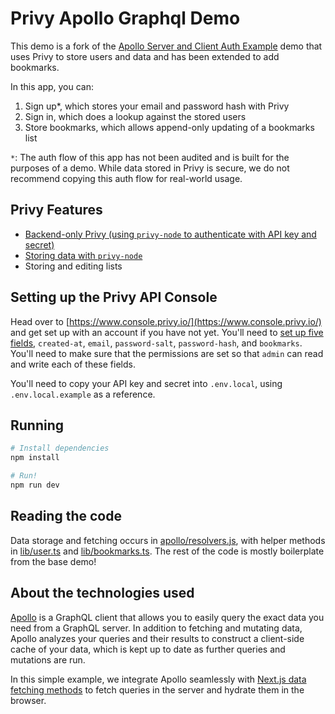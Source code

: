 # Privy Apollo Graphql Demo

This demo is a fork of the [Apollo Server and Client Auth Example](https://github.com/vercel/next.js/tree/canary/examples/api-routes-apollo-server-and-client-auth) demo that uses Privy to store users and data and has been extended to add bookmarks.

In this app, you can:

1. Sign up\*, which stores your email and password hash with Privy
2. Sign in, which does a lookup against the stored users
3. Store bookmarks, which allows append-only updating of a bookmarks list

`*`: The auth flow of this app has not been audited and is built for the purposes of a demo. While data stored in Privy is secure, we do not recommend copying this auth flow for real-world usage.

## Privy Features

- [Backend-only Privy (using `privy-node` to authenticate with API key and secret)](https://docs.privy.io/guide/basic-concepts/authentication/auth-basics)
- [Storing data with `privy-node`](https://docs.privy.io/guide/basic-concepts/accessing-data)
- Storing and editing lists

## Setting up the Privy API Console

Head over to [https://www.console.privy.io/](https://www.console.privy.io/) and get set up with an account if you have not yet. You'll need to [set up five fields](https://docs.privy.io/guide/basic-concepts/setting-up-schema), `created-at`, `email`, `password-salt`, `password-hash`, and `bookmarks`. You'll need to make sure that the permissions are set so that `admin` can read and write each of these fields.

You'll need to copy your API key and secret into `.env.local`, using `.env.local.example` as a reference.

## Running

```sh
# Install dependencies
npm install

# Run!
npm run dev
```

## Reading the code

Data storage and fetching occurs in [apollo/resolvers.js](https://github.com/privy-io/privy-apollo-graphql-demo/tree/main/apollo/resolvers.js), with helper methods in [lib/user.ts](https://github.com/privy-io/privy-apollo-graphql-demo/tree/main/lib/user.ts) and [lib/bookmarks.ts](https://github.com/privy-io/privy-apollo-graphql-demo/tree/main/lib/bookmarks.ts). The rest of the code is mostly boilerplate from the base demo!

## About the technologies used

[Apollo](https://www.apollographql.com/client/) is a GraphQL client that allows you to easily query the exact data you need from a GraphQL server. In addition to fetching and mutating data, Apollo analyzes your queries and their results to construct a client-side cache of your data, which is kept up to date as further queries and mutations are run.

In this simple example, we integrate Apollo seamlessly with [Next.js data fetching methods](https://nextjs.org/docs/basic-features/data-fetching) to fetch queries in the server and hydrate them in the browser.
